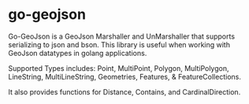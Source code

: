 # go-geojson
Go-GeoJson is a GeoJson Marshaller and UnMarshaller that supports serializing to json and bson. This library is useful when working with 
GeoJson datatypes in golang applications. 

Supported Types includes:
Point, MultiPoint, Polygon, MultiPolygon, LineString, MultiLineString, Geometries, Features, & FeatureCollections.

It also provides functions for Distance, Contains, and CardinalDirection.
